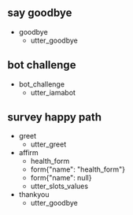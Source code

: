 ## say goodbye
* goodbye
  - utter_goodbye

## bot challenge
* bot_challenge
  - utter_iamabot

## survey happy path
* greet
    - utter_greet
* affirm
    - health_form
    - form{"name": "health_form"}
    - form{"name": null}
    - utter_slots_values
* thankyou
    - utter_goodbye